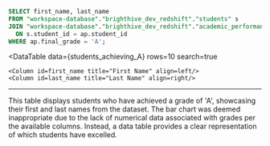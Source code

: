 ```sql students_achieving_A
SELECT first_name, last_name
FROM "workspace-database"."brighthive_dev_redshift"."students" s
JOIN "workspace-database"."brighthive_dev_redshift"."academic_performance" ap 
  ON s.student_id = ap.student_id
WHERE ap.final_grade = 'A';
```

<DataTable
    data={students_achieving_A}
    rows=10
    search=true
>
    <Column id=first_name title="First Name" align=left/>
    <Column id=last_name title="Last Name" align=right/>
</DataTable>

---

This table displays students who have achieved a grade of 'A', showcasing their first and last names from the dataset. The bar chart was deemed inappropriate due to the lack of numerical data associated with grades per the available columns. Instead, a data table provides a clear representation of which students have excelled.